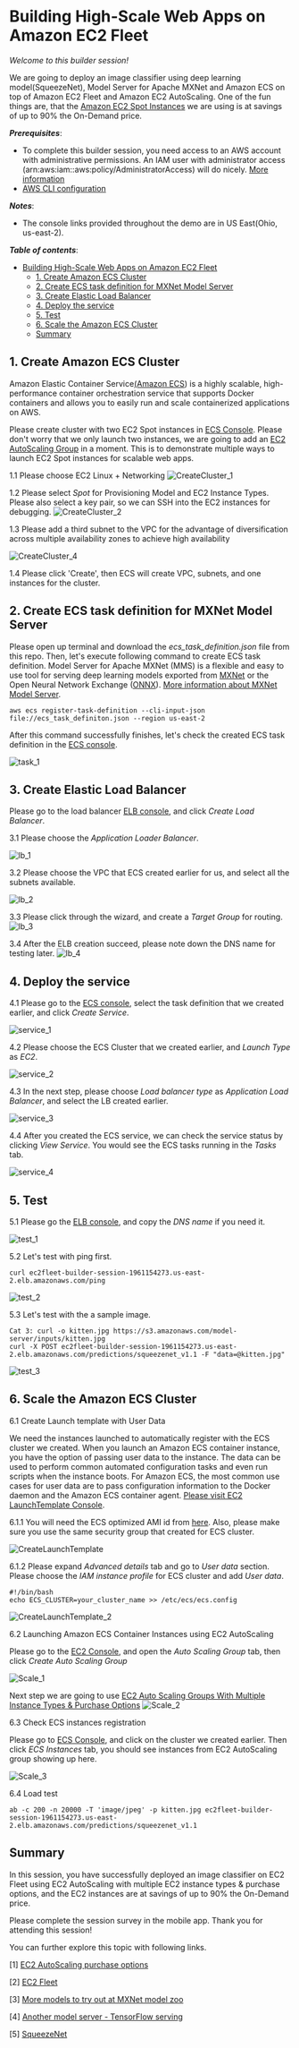 # Building High-Scale Web Apps on Amazon EC2 Fleet

*Welcome to this builder session!*

We are going to deploy an image classifier using deep learning model(SqueezeNet), Model Server for Apache MXNet and Amazon ECS on top of Amazon EC2 Fleet and Amazon EC2 AutoScaling. One of the fun things are, that the [Amazon EC2 Spot Instances](https://aws.amazon.com/ec2/spot/) we are using is at savings of up to 90% the On-Demand price.

***Prerequisites***:

* To complete this builder session, you need access to an AWS account with administrative permissions. An IAM user with administrator access (arn:aws:iam::aws:policy/AdministratorAccess) will do nicely. [More information](https://aws.amazon.com/premiumsupport/knowledge-center/create-and-activate-aws-account/)
* [AWS CLI configuration](https://docs.aws.amazon.com/cli/latest/userguide/cli-chap-getting-started.html)

***Notes***:

* The console links provided throughout the demo are in US East(Ohio, us-east-2).

***Table of contents***:
   * [Building High-Scale Web Apps on Amazon EC2 Fleet](#building-high-scale-web-apps-on-amazon-ec2-fleet)
      * [1. Create Amazon ECS Cluster](#1-create-amazon-ecs-cluster)
      * [2. Create ECS task definition for MXNet Model Server](#2-create-ecs-task-definition-for-mxnet-model-server)
      * [3. Create Elastic Load Balancer](#3-create-elastic-load-balancer)
      * [4. Deploy the service](#4-deploy-the-service)
      * [5. Test](#5-test)
      * [6. Scale the Amazon ECS Cluster](#6-scale-the-amazon-ecs-cluster)
      * [Summary](#summary)
## 1. Create Amazon ECS Cluster

Amazon Elastic Container Service[(Amazon ECS](https://aws.amazon.com/ecs/)) is a highly scalable, high-performance container orchestration service that supports Docker containers and allows you to easily run and scale containerized applications on AWS. 

Please create cluster with two EC2 Spot instances in [ECS Console](https://us-east-2.console.aws.amazon.com/ecs/home?region=us-east-2#/clusters). Please don't worry that we only launch two instances, we are going to add an [EC2 AutoScaling Group](https://docs.aws.amazon.com/autoscaling/ec2/userguide/AutoScalingGroup.html) in a moment. This is to demonstrate multiple ways to launch EC2 Spot instances for scalable web apps. 

1.1 Please choose EC2 Linux + Networking
![CreateCluster_1](images/1_1.png)

1.2 Please select *Spot* for Provisioning Model and EC2 Instance Types. Please also select a key pair, so we can SSH into the EC2 instances for debugging.
![CreateCluster_2](images/1_2.png)

1.3 Please add a third subnet to the VPC for the advantage of diversification across multiple availability zones to achieve high availability

![CreateCluster_4](images/1_4.png)

1.4 Please click 'Create', then ECS will create VPC, subnets, and one instances for the cluster.

## 2. Create ECS task definition for MXNet Model Server

Please open up terminal and download the *ecs_task_definition.json* file from this repo. Then, let's execute following command to create ECS task definition. Model Server for Apache MXNet (MMS) is a flexible and easy to use tool for serving deep learning models exported from [MXNet](http://mxnet.io/) or the Open Neural Network Exchange ([ONNX](http://onnx.ai/)).
[More information about MXNet Model Server](https://github.com/awslabs/mxnet-model-server).

```
aws ecs register-task-definition --cli-input-json file://ecs_task_definiton.json --region us-east-2
```

After this command successfully finishes, let's check the created ECS task definition in the [ECS console](https://us-east-2.console.aws.amazon.com/ecs/home?region=us-east-2#/taskDefinitions).  

![task_1](images/2_1.png)

## 3. Create Elastic Load Balancer

Please go to the load balancer [ELB console](https://us-east-2.console.aws.amazon.com/ec2/v2/home?region=us-east-2#LoadBalancers:), and click *Create Load Balancer*.

3.1 Please choose the *Application Loader Balancer*.

![lb_1](images/3_1.png)

3.2 Please choose the VPC that ECS created earlier for us, and select all the subnets available.

![lb_2](images/3_2.png)

3.3 Please click through the wizard, and create a *Target Group* for routing.
![lb_3](images/3_3.png)

3.4 After the ELB creation succeed, please note down the DNS name for testing later.
![lb_4](images/5_1.png)

## 4. Deploy the service

4.1 Please go to the [ECS console](https://us-east-2.console.aws.amazon.com/ecs/home?region=us-east-2#/taskDefinitions/ec2-fleet-builder-session/1), select the task definition that we created earlier, and click *Create Service*.

![service_1](images/4_1.png)

4.2 Please choose the ECS Cluster that we created earlier, and *Launch Type* as *EC2*.

![service_2](images/4_2.png)

4.3 In the next step, please choose *Load balancer type* as *Application Load Balancer*, and select the LB created earlier.

![service_3](images/4_3.png)

4.4 After you created the ECS service, we can check the service status by clicking *View Service*. You would see the ECS tasks running in the *Tasks* tab.

![service_4](images/4_4.png)

## 5. Test

5.1 Please go the [ELB console](https://us-east-2.console.aws.amazon.com/ec2/v2/home?region=us-east-2#LoadBalancers:), and copy the *DNS name* if you need it.

![test_1](images/5_1.png)

5.2 Let's test with ping first.

```
curl ec2fleet-builder-session-1961154273.us-east-2.elb.amazonaws.com/ping
```

![test_2](images/5_2.png)

5.3 Let's test with the a sample image. 

```
Cat 3: curl -o kitten.jpg https://s3.amazonaws.com/model-server/inputs/kitten.jpg
curl -X POST ec2fleet-builder-session-1961154273.us-east-2.elb.amazonaws.com/predictions/squeezenet_v1.1 -F "data=@kitten.jpg"
```

![test_3](images/5_3.png)


## 6. Scale the Amazon ECS Cluster

6.1 Create Launch template with User Data

We need the instances launched to automatically register with the ECS cluster we created. When you launch an Amazon ECS container instance, you have the option of passing user data to the instance. The data can be used to perform common automated configuration tasks and even run scripts when the instance boots. For Amazon ECS, the most common use cases for user data are to pass configuration information to the Docker daemon and the Amazon ECS container agent. [Please visit EC2 LaunchTemplate Console](https://us-east-2.console.aws.amazon.com/ec2/v2/home?region=us-east-2#CreateTemplate:).

6.1.1 You will need the ECS optimized AMI id from [here](https://docs.aws.amazon.com/AmazonECS/latest/developerguide/launch_container_instance.html). Also, please make sure you use the same security group that created for ECS cluster.

![CreateLaunchTemplate](images/6_1.png)

6.1.2 Please expand *Advanced details* tab and go to *User data* section. Please choose the *IAM instance profile* for ECS cluster and add *User data*.

```
#!/bin/bash
echo ECS_CLUSTER=your_cluster_name >> /etc/ecs/ecs.config
```
![CreateLaunchTemplate_2](images/6_2.png)

6.2 Launching Amazon ECS Container Instances using EC2 AutoScaling

Please go to the [EC2 Console](https://us-east-2.console.aws.amazon.com/ec2), and open the *Auto Scaling Group* tab, then click *Create Auto Scaling Group*

![Scale_1](images/6_3.png)

Next step we are going to use [EC2 Auto Scaling Groups With Multiple Instance Types & Purchase Options](https://aws.amazon.com/blogs/aws/new-ec2-auto-scaling-groups-with-multiple-instance-types-purchase-options/)
![Scale_2](images/6_4.png)

6.3 Check ECS instances registration

Please go to [ECS Console](https://us-east-2.console.aws.amazon.com/ecs), and click on the cluster we created earlier. Then click *ECS Instances* tab, you should see instances from EC2 AutoScaling group showing up here.

![Scale_3](images/6_5.png)

6.4 Load test

```
ab -c 200 -n 20000 -T 'image/jpeg' -p kitten.jpg ec2fleet-builder-session-1961154273.us-east-2.elb.amazonaws.com/predictions/squeezenet_v1.1
```

## Summary

In this session, you have successfully deployed an image classifier on EC2 Fleet using EC2 AutoScaling with multiple EC2 instance types & purchase options, and the EC2 instances are at savings of up to 90% the On-Demand price. 

Please complete the session survey in the mobile app. Thank you for attending this session!

You can further explore this topic with following links.

[1] [EC2 AutoScaling purchase options](https://docs.aws.amazon.com/autoscaling/ec2/userguide/AutoScalingGroup.html#asg-purchase-options)

[2] [EC2 Fleet](https://aws.amazon.com/blogs/aws/ec2-fleet-manage-thousands-of-on-demand-and-spot-instances-with-one-request/)

[3] [More models to try out at MXNet model zoo](https://github.com/awslabs/mxnet-model-server/blob/master/docs/model_zoo.md)

[4] [Another model server - TensorFlow serving](https://docs.aws.amazon.com/dlami/latest/devguide/tutorial-tfserving.html)

[5] [SqueezeNet](https://arxiv.org/abs/1602.07360)